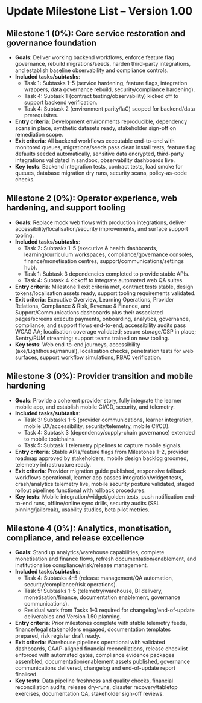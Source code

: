 # Update Milestone List – Version 1.00

## Milestone 1 (0%): Core service restoration and governance foundation
- **Goals**: Deliver working backend workflows, enforce feature flag governance, rebuild migrations/seeds, harden third-party integrations, and establish baseline observability and compliance controls.
- **Included tasks/subtasks**:
  - Task 1: Subtasks 1–5 (service hardening, feature flags, integration wrappers, data governance rebuild, security/compliance hardening).
  - Task 4: Subtask 1 (contract testing/observability) kicked off to support backend verification.
  - Task 4: Subtask 2 (environment parity/IaC) scoped for backend/data prerequisites.
- **Entry criteria**: Development environments reproducible, dependency scans in place, synthetic datasets ready, stakeholder sign-off on remediation scope.
- **Exit criteria**: All backend workflows executable end-to-end with monitored queues, migrations/seeds pass clean install tests, feature flag defaults seeded automatically, sensitive data encrypted, third-party integrations validated in sandbox, observability dashboards live.
- **Key tests**: Backend integration tests, contract tests, load smoke for queues, database migration dry runs, security scans, policy-as-code checks.

## Milestone 2 (0%): Operator experience, web hardening, and support tooling
- **Goals**: Replace mock web flows with production integrations, deliver accessibility/localisation/security improvements, and surface support tooling.
- **Included tasks/subtasks**:
  - Task 2: Subtasks 1–5 (executive & health dashboards, learning/curriculum workspaces, compliance/governance consoles, finance/monetisation centres, support/communications/settings hub).
  - Task 1: Subtask 3 dependencies completed to provide stable APIs.
  - Task 4: Subtask 4 kickoff to integrate automated web QA suites.
- **Entry criteria**: Milestone 1 exit criteria met, contract tests stable, design tokens/localisation assets ready, support tooling requirements validated.
- **Exit criteria**: Executive Overview, Learning Operations, Provider Relations, Compliance & Risk, Revenue & Finance, and Support/Communications dashboards plus their associated pages/screens execute payments, onboarding, analytics, governance, compliance, and support flows end-to-end; accessibility audits pass WCAG AA; localisation coverage validated; secure storage/CSP in place; Sentry/RUM streaming; support teams trained on new tooling.
- **Key tests**: Web end-to-end journeys, accessibility (axe/Lighthouse/manual), localisation checks, penetration tests for web surfaces, support workflow simulations, RBAC verification.

## Milestone 3 (0%): Provider transition and mobile hardening
- **Goals**: Provide a coherent provider story, fully integrate the learner mobile app, and establish mobile CI/CD, security, and telemetry.
- **Included tasks/subtasks**:
  - Task 3: Subtasks 1–5 (provider communications, learner integration, mobile UX/accessibility, security/telemetry, mobile CI/CD).
  - Task 4: Subtask 3 (dependency/supply-chain governance) extended to mobile toolchains.
  - Task 5: Subtask 1 telemetry pipelines to capture mobile signals.
- **Entry criteria**: Stable APIs/feature flags from Milestones 1–2, provider roadmap approved by stakeholders, mobile design backlog groomed, telemetry infrastructure ready.
- **Exit criteria**: Provider migration guide published, responsive fallback workflows operational, learner app passes integration/widget tests, crash/analytics telemetry live, mobile security posture validated, staged rollout pipelines functional with rollback procedures.
- **Key tests**: Mobile integration/widget/golden tests, push notification end-to-end runs, offline/online sync drills, security audits (SSL pinning/jailbreak), usability studies, beta pilot metrics.

## Milestone 4 (0%): Analytics, monetisation, compliance, and release excellence
- **Goals**: Stand up analytics/warehouse capabilities, complete monetisation and finance flows, refresh documentation/enablement, and institutionalise compliance/risk/release management.
- **Included tasks/subtasks**:
  - Task 4: Subtasks 4–5 (release management/QA automation, security/compliance/risk operations).
  - Task 5: Subtasks 1–5 (telemetry/warehouse, BI delivery, monetisation/finance, documentation enablement, governance communications).
  - Residual work from Tasks 1–3 required for changelog/end-of-update deliverables and Version 1.50 planning.
- **Entry criteria**: Prior milestones complete with stable telemetry feeds, finance/legal stakeholders engaged, documentation templates prepared, risk register draft ready.
- **Exit criteria**: Warehouse pipelines operational with validated dashboards, GAAP-aligned financial reconciliations, release checklist enforced with automated gates, compliance evidence packages assembled, documentation/enablement assets published, governance communications delivered, changelog and end-of-update report finalised.
- **Key tests**: Data pipeline freshness and quality checks, financial reconciliation audits, release dry-runs, disaster recovery/tabletop exercises, documentation QA, stakeholder sign-off reviews.


